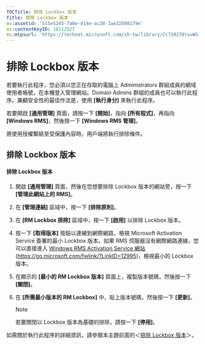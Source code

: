 ```yaml
---
TOCTitle: 排除 Lockbox 版本
Title: 排除 Lockbox 版本
ms:assetid: '515e5245-7a0e-414e-ac20-3ae32898179e'
ms:contentKeyID: 18112927
ms:mtpsurl: 'https://technet.microsoft.com/zh-tw/library/Cc720270(v=WS.10)'
---
```


排除 Lockbox 版本
=================

若要執行此程序，您必須以您正在存取的電腦上 Administrators 群組成員的網域使用者帳號，在本機登入管理網站。Domain Admins 群組的成員也可以執行此程序。兼顧安全性的最佳作法是，使用 **\[執行身分\]** 來執行此程序。

若要開啟 **\[通用管理\]** 頁面，請按一下 **\[開始\]**，指向 **\[所有程式\]**，再指向 **\[Windows RMS\]**，然後按一下 **\[Windows RMS 管理\]**。

將使用授權繫結至受保護內容時，用戶端將執行排除條件。

排除 Lockbox 版本
-----------------

#### 排除 Lockbox 版本

1.  開啟 **\[通用管理\]** 頁面，然後在您想要排除 Lockbox 版本的網站旁，按一下 **\[管理此網站上的 RMS\]**。

2.  在 **\[管理連結\]** 區域中，按一下 **\[排除原則\]**。

3.  在 **\[RM Lockbox 排除\]** 區域中，按一下 **\[啟用\]** 以排除 Lockbox 版本。

4.  按一下 **\[取得版本\]** 按鈕以連線到網際網路，檢視 Microsoft Activation Service 簽署的最小 Lockbox 版本。如果 RMS 伺服器沒有網際網路連線，您可以直接進入 [Windows RMS Activation Service 網站](https://go.microsoft.com/fwlink/?linkid=12995)(https://go.microsoft.com/fwlink/?LinkID=12995)，檢視最小的 Lockbox 版本。

5.  在顯示的 **\[最小的 RM Lockbox 版本\]** 頁面上，複製版本號碼，然後按一下 **\[關閉\]**。

6.  在 **\[所需最小版本的 RM Lockbox\]** 中，貼上版本號碼，然後按一下 **\[更新\]**。

    > [!NOTE]  
    > 若要關閉以 Lockbox 版本為基礎的排除，請按一下 **\[停用\]**。

如需關於執行此程序的詳細資訊，請參閱本主題前面的＜[排除 Lockbox 版本](https://technet.microsoft.com/e287f026-aab2-43ab-93bc-48087da82f36)＞。
